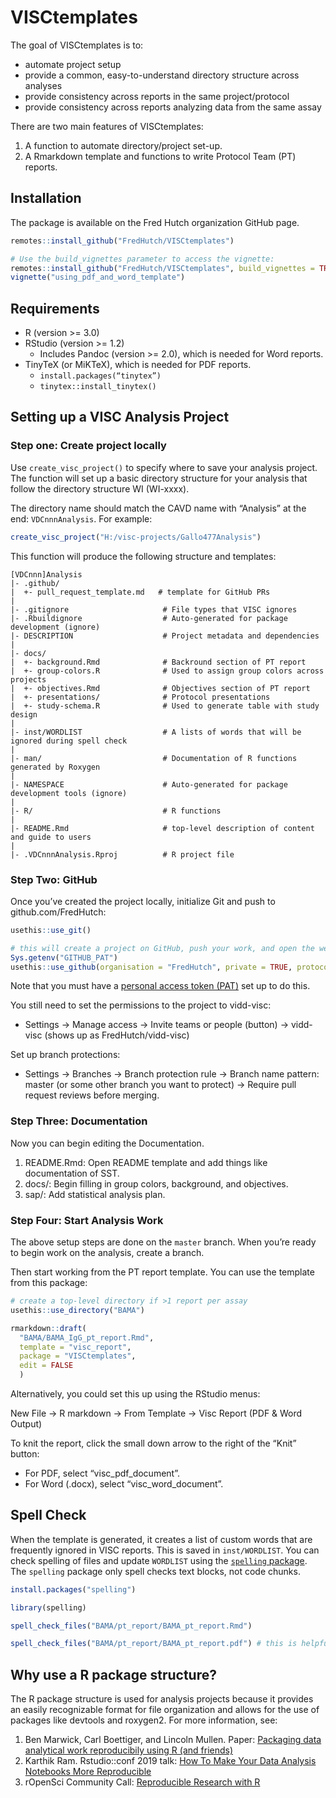 
<!-- README.md is generated from README.Rmd. Please edit that file -->

# VISCtemplates

The goal of VISCtemplates is to:

  - automate project setup
  - provide a common, easy-to-understand directory structure across
    analyses
  - provide consistency across reports in the same project/protocol
  - provide consistency across reports analyzing data from the same
    assay

There are two main features of VISCtemplates:

1.  A function to automate directory/project set-up.
2.  A Rmarkdown template and functions to write Protocol Team (PT)
    reports.

## Installation

The package is available on the Fred Hutch organization GitHub page.

``` r
remotes::install_github("FredHutch/VISCtemplates")

# Use the build_vignettes parameter to access the vignette:
remotes::install_github("FredHutch/VISCtemplates", build_vignettes = TRUE)
vignette("using_pdf_and_word_template")
```

## Requirements

  - R (version \>= 3.0)
  - RStudio (version \>= 1.2)
      - Includes Pandoc (version \>= 2.0), which is needed for Word
        reports.
  - TinyTeX (or MiKTeX), which is needed for PDF reports.
      - `install.packages(“tinytex”)`
      - `tinytex::install_tinytex()`

## Setting up a VISC Analysis Project

### Step one: Create project locally

Use `create_visc_project()` to specify where to save your analysis
project. The function will set up a basic directory structure for your
analysis that follow the directory structure WI (WI-xxxx).

The directory name should match the CAVD name with “Analysis” at the
end: `VDCnnnAnalysis`. For example:

``` r
create_visc_project("H:/visc-projects/Gallo477Analysis")
```

This function will produce the following structure and templates:

    [VDCnnn]Analysis
    |- .github/
    |  +- pull_request_template.md   # template for GitHub PRs
    |
    |- .gitignore                     # File types that VISC ignores
    |- .Rbuildignore                  # Auto-generated for package development (ignore)
    |- DESCRIPTION                    # Project metadata and dependencies 
    |
    |- docs/
    |  +- background.Rmd              # Backround section of PT report
    |  +- group-colors.R              # Used to assign group colors across projects
    |  +- objectives.Rmd              # Objectives section of PT report
    |  +- presentations/              # Protocol presentations
    |  +- study-schema.R              # Used to generate table with study design
    |
    |- inst/WORDLIST                  # A lists of words that will be ignored during spell check
    |
    |- man/                           # Documentation of R functions generated by Roxygen
    |
    |- NAMESPACE                      # Auto-generated for package development tools (ignore)
    |
    |- R/                             # R functions
    |
    |- README.Rmd                     # top-level description of content and guide to users
    |
    |- .VDCnnnAnalysis.Rproj          # R project file

### Step Two: GitHub

Once you’ve created the project locally, initialize Git and push to
github.com/FredHutch:

``` r
usethis::use_git()

# this will create a project on GitHub, push your work, and open the webpage!
Sys.getenv("GITHUB_PAT")
usethis::use_github(organisation = "FredHutch", private = TRUE, protocol = "https")
```

Note that you must have a [personal access token
(PAT)](https://happygitwithr.com/github-pat.html) set up to do this.

You still need to set the permissions to the project to vidd-visc:

  - Settings → Manage access → Invite teams or people (button) →
    vidd-visc (shows up as FredHutch/vidd-visc)

Set up branch protections:

  - Settings → Branches → Branch protection rule → Branch name pattern:
    master (or some other branch you want to protect) → Require pull
    request reviews before merging.

### Step Three: Documentation

Now you can begin editing the Documentation.

1.  README.Rmd: Open README template and add things like documentation
    of SST.
2.  docs/: Begin filling in group colors, background, and objectives.
3.  sap/: Add statistical analysis plan.

### Step Four: Start Analysis Work

The above setup steps are done on the `master` branch. When you’re ready
to begin work on the analysis, create a branch.

Then start working from the PT report template. You can use the template
from this package:

``` r
# create a top-level directory if >1 report per assay
usethis::use_directory("BAMA")

rmarkdown::draft(
  "BAMA/BAMA_IgG_pt_report.Rmd", 
  template = "visc_report", 
  package = "VISCtemplates", 
  edit = FALSE
  )
```

Alternatively, you could set this up using the RStudio menus:

New File → R markdown → From Template → Visc Report (PDF & Word Output)

To knit the report, click the small down arrow to the right of the
“Knit” button:

  - For PDF, select “visc\_pdf\_document”.
  - For Word (.docx), select “visc\_word\_document”.

## Spell Check

When the template is generated, it creates a list of custom words that
are frequently ignored in VISC reports. This is saved in
`inst/WORDLIST`. You can check spelling of files and update `WORDLIST`
using the [`spelling` package](https://docs.ropensci.org/spelling/). The
`spelling` package only spell checks text blocks, not code chunks.

``` r
install.packages("spelling")

library(spelling)

spell_check_files("BAMA/pt_report/BAMA_pt_report.Rmd")

spell_check_files("BAMA/pt_report/BAMA_pt_report.pdf") # this is helpful for spell checking captions
```

## Why use a R package structure?

The R package structure is used for analysis projects because it
provides an easily recognizable format for file organization and allows
for the use of packages like devtools and roxygen2. For more
information, see:

1.  Ben Marwick, Carl Boettiger, and Lincoln Mullen. Paper: [Packaging
    data analytical work reproducibily using R (and
    friends)](https://peerj.com/preprints/3192/)
2.  Karthik Ram. Rstudio::conf 2019 talk: [How To Make Your Data
    Analysis Notebooks More
    Reproducible](https://github.com/karthik/rstudio2019)
3.  rOpenSci Community Call: [Reproducible Research with
    R](https://ropensci.org/commcalls/2019-07-30/)
